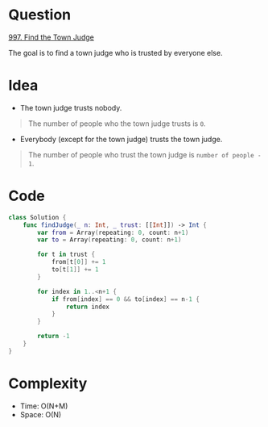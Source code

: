 # Question
[997. Find the Town Judge](https://leetcode.com/problems/find-the-town-judge/description/)

The goal is to find a town judge who is trusted by everyone else.

# Idea
- The town judge trusts nobody.
> The number of people who the town judge trusts is `0`.

- Everybody (except for the town judge) trusts the town judge.
> The number of people who trust the town judge is `number of people - 1`.

# Code
```swift
class Solution {
    func findJudge(_ n: Int, _ trust: [[Int]]) -> Int {
        var from = Array(repeating: 0, count: n+1)
        var to = Array(repeating: 0, count: n+1)

        for t in trust {
            from[t[0]] += 1
            to[t[1]] += 1
        }

        for index in 1..<n+1 {
            if from[index] == 0 && to[index] == n-1 {
                return index
            }
        }

        return -1
    }
}

```

# Complexity
- Time: O(N+M)
- Space: O(N)
